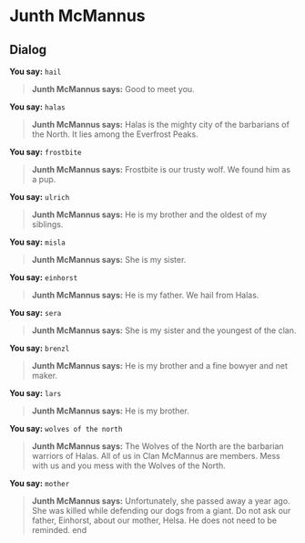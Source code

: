 # Junth McMannus


## Dialog

**You say:** `hail`



>**Junth McMannus says:** Good to meet you.





**You say:** `halas`





>**Junth McMannus says:** Halas is the mighty city of the barbarians of the North. It lies among the Everfrost Peaks.

**You say:** `frostbite`




>**Junth McMannus says:** Frostbite is our trusty wolf. We found him as a pup.



**You say:** `ulrich`




>**Junth McMannus says:** He is my brother and the oldest of my siblings.

**You say:** `misla`




>**Junth McMannus says:** She is my sister.

**You say:** `einhorst`




>**Junth McMannus says:** He is my father. We hail from Halas.

**You say:** `sera`




>**Junth McMannus says:** She is my sister and the youngest of the clan.

**You say:** `brenzl`




>**Junth McMannus says:** He is my brother and a fine bowyer and net maker.

**You say:** `lars`




>**Junth McMannus says:** He is my brother.




**You say:** `wolves of the north`




>**Junth McMannus says:** The Wolves of the North are the barbarian warriors of Halas. All of us in Clan McMannus are members. Mess with us and you mess with the Wolves of the North.


**You say:** `mother`




>**Junth McMannus says:** Unfortunately, she passed away a year ago. She was killed while defending our dogs from a giant. Do not ask our father, Einhorst, about our mother, Helsa. He does not need to be reminded.
end